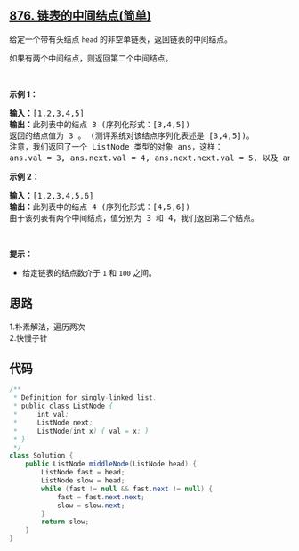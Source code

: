 ## [876. 链表的中间结点(简单)](https://leetcode-cn.com/problems/middle-of-the-linked-list/)
<div class="notranslate"><p>给定一个带有头结点&nbsp;<code>head</code>&nbsp;的非空单链表，返回链表的中间结点。</p>

<p>如果有两个中间结点，则返回第二个中间结点。</p>

<p>&nbsp;</p>

<p><strong>示例 1：</strong></p>

<pre><strong>输入：</strong>[1,2,3,4,5]
<strong>输出：</strong>此列表中的结点 3 (序列化形式：[3,4,5])
返回的结点值为 3 。 (测评系统对该结点序列化表述是 [3,4,5])。
注意，我们返回了一个 ListNode 类型的对象 ans，这样：
ans.val = 3, ans.next.val = 4, ans.next.next.val = 5, 以及 ans.next.next.next = NULL.
</pre>

<p><strong>示例&nbsp;2：</strong></p>

<pre><strong>输入：</strong>[1,2,3,4,5,6]
<strong>输出：</strong>此列表中的结点 4 (序列化形式：[4,5,6])
由于该列表有两个中间结点，值分别为 3 和 4，我们返回第二个结点。
</pre>

<p>&nbsp;</p>

<p><strong>提示：</strong></p>

<ul>
	<li>给定链表的结点数介于&nbsp;<code>1</code>&nbsp;和&nbsp;<code>100</code>&nbsp;之间。</li>
</ul>
</div>

## 思路
1.朴素解法，遍历两次  
2.快慢子针

## 代码
```java
/**
 * Definition for singly-linked list.
 * public class ListNode {
 *     int val;
 *     ListNode next;
 *     ListNode(int x) { val = x; }
 * }
 */
class Solution {
    public ListNode middleNode(ListNode head) {
        ListNode fast = head;
        ListNode slow = head;
        while (fast != null && fast.next != null) {
            fast = fast.next.next;
            slow = slow.next;
        }
        return slow;
    }
}
```
